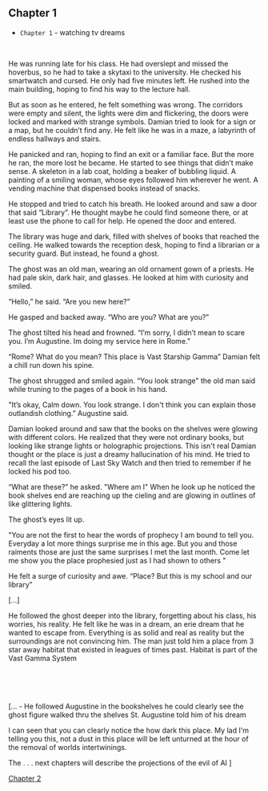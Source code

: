 
## Chapter 1


    
- `Chapter 1`  - watching tv dreams

<br>

 
He was running late for his class. He had overslept and missed the hoverbus, so he had to take a skytaxi to the university. He checked his smartwatch and cursed. He only had five minutes left. He rushed into the main building, hoping to find his way to the lecture hall.

But as soon as he entered, he felt something was wrong. The corridors were empty and silent, the lights were dim and flickering, the doors were locked and marked with strange symbols. Damian tried to look for a sign or a map, but he couldn’t find any. He felt like he was in a maze, a labyrinth of endless hallways and stairs.

He panicked and ran, hoping to find an exit or a familiar face. But the more he ran, the more lost he became. He started to see things that didn’t make sense. A skeleton in a lab coat, holding a beaker of bubbling liquid. A painting of a smiling woman, whose eyes followed him wherever he went. A vending machine that dispensed books instead of snacks.

He stopped and tried to catch his breath. He looked around and saw a door that said “Library”. He thought maybe he could find someone there, or at least use the phone to call for help. He opened the door and entered.

The library was huge and dark, filled with shelves of books that reached the ceiling. He walked towards the reception desk, hoping to find a librarian or a security guard. But instead, he found a ghost.

The ghost was an old man, wearing an old ornament gown of a priests. He had pale skin, dark hair, and glasses. He looked at him with curiosity and smiled.

“Hello,” he said. “Are you new here?”

He gasped and backed away. “Who are you? What are you?”

The ghost tilted his head and frowned. “I’m sorry, I didn’t mean to scare you. I’m Augustine. Im doing my service here in Rome.”

“Rome? What do you mean? This place is Vast Starship Gamma” Damian felt a chill run down his spine. 


The ghost shrugged and smiled again. “You look strange" the old man said while truning to the pages of a book in his hand. 

"It’s okay, Calm down. You look strange. I don't think you can explain those outlandish clothing.” Augustine said. 


Damian looked around and saw that the books on the shelves were glowing with different colors. He realized that they were not ordinary books, but looking like strange lights or holographic projections. This isn't real Damian thought or the place is just a dreamy hallucination of his mind. He tried to recall the last episode of Last Sky Watch and then tried to remember if he locked his pod too.

“What are these?” he asked. "Where am I" When he look up he noticed the book shelves end are reaching up the cieling and are glowing in outlines of like glittering lights. 

The ghost’s eyes lit up. 

"You are not the first to hear the words of prophecy I am bound to tell you. Everyday a lot more things surprise me in this age. But you and those raiments those are just the same surprises I met the last month. Come let me show you the place prophesied just as I had shown to others "

He felt a surge of curiosity and awe. “Place? But this is my school and our library” 

[...]


He followed the ghost deeper into the library, forgetting about his class, his worries, his reality. He felt like he was in a dream, an erie dream that he wanted to escape from. Everything is as solid and real as reality but the surroundings are not convincing him. The man just told him a place from 3 star away habitat that existed in leagues of times past. Habitat is part of the Vast Gamma System

<br>
<br>
<br>

[... - He followed Augustine in the bookshelves he could clearly see the ghost figure walked thru the shelves St. Augustine told him of his dream 

I can seen that you can clearly notice the how dark this place. My lad I'm telling you this, not a dust in this place will be left unturned at the hour of the removal of worlds intertwinings.

The
. . . next chapters will describe the projections of the evil of AI
]








[Chapter 2](https://carlamissiona.github.io/ai-revolution/chapter-two) 
    
